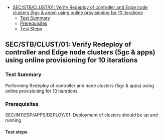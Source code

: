 - [SEC/STB/CLUST/01: Verify Redeploy of controller and Edge node clusters (5gc & apps) using online provisioning for 10 iterations](#secstbclust01-Verify-Redeploy-of-controller-and-Edge-node-clusters-gc-apps-using-online-provisioning-for-iterations)
    - [Test Summary](#test-summary)
    - [Prerequisites](#prerequisites)
    - [Test Steps](#test-steps)

## SEC/STB/CLUST/01: Verify Redeploy of controller and Edge node clusters (5gc & apps) using online provisioning for 10 iterations
     
  ### Test Summary
  Performing Redeploy of controller and node clusters (5gc & apps) using online provisioning for 10 iterations
   
  ### Prerequisites
  SEC/INT/ESP/APPS/DEPLOY/01: Deployment of clusters should be up and running
   
  #### Test steps
